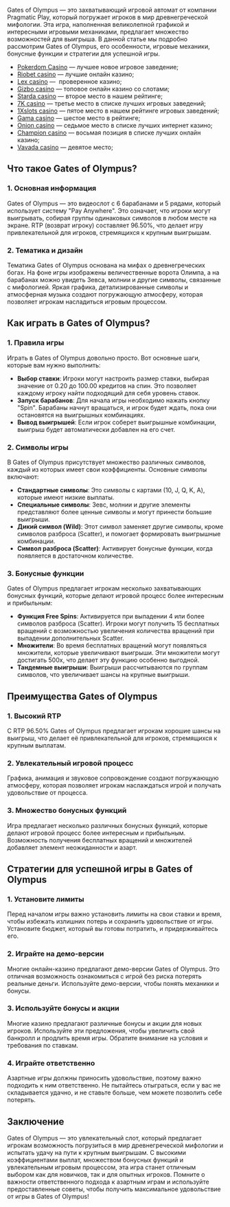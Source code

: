 Gates of Olympus — это захватывающий игровой автомат от компании Pragmatic Play, который погружает игроков в мир древнегреческой мифологии. Эта игра, наполненная великолепной графикой и интересными игровыми механиками, предлагает множество возможностей для выигрыша. В данной статье мы подробно рассмотрим Gates of Olympus, его особенности, игровые механики, бонусные функции и стратегии для успешной игры.

* [Pokerdom Casino](https://brandplay.link/FwVc4f) — лучшее новое игровое заведение;
* [Riobet casino](https://brandplay.link/TnjsxFvH) — лучшие онлайн казино;
* [Lex casino](https://brandplay.link/VMqNXPFs) —  проверенное казино;
* [Gizbo casino](https://brandplay.link/rvzLrVLp) — топовое онлайн казино со слотами;
* [Starda casino](https://brandplay.link/HDcDrxLk) — второе место в нашем рейтинге;
* [7K casino](https://brandplay.link/dd46bNgD) — третье место в списке лучших игровых заведений;
* [1Xslots casino](https://brandplay.link/J2ZbqMPZ) — пятое место в нашем рейтинге игровых заведений;
* [Gama casino](https://brandplay.link/RD52jZbL) — шестое место в рейтинге;
* [Onion casino](https://brandplay.link/8LcS6Djb) — седьмое место в списке лучших интернет казино;
* [Champion casino](https://temon-gter.cfd/go/9n8?p56190p303844p3509t17502) — восьмая позиция в списке лучших онлайн казино;
* [Vavada casino](https://vavadapartner.pro/?promo=75590753-cc8b-4c4a-8d71-99b7a2293439-jud\&target=register) — девятое место;

## Что такое Gates of Olympus?

### 1. Основная информация

Gates of Olympus — это видеослот с 6 барабанами и 5 рядами, который использует систему "Pay Anywhere". Это означает, что игроки могут выигрывать, собирая группы одинаковых символов в любом месте на экране. RTP (возврат игроку) составляет 96.50%, что делает игру привлекательной для игроков, стремящихся к крупным выигрышам.

### 2. Тематика и дизайн

Тематика Gates of Olympus основана на мифах о древнегреческих богах. На фоне игры изображены величественные ворота Олимпа, а на барабанах можно увидеть Зевса, молнии и другие символы, связанные с мифологией. Яркая графика, детализированные символы и атмосферная музыка создают погружающую атмосферу, которая позволяет игрокам насладиться игровым процессом.

## Как играть в Gates of Olympus?

### 1. Правила игры

Играть в Gates of Olympus довольно просто. Вот основные шаги, которые вам нужно выполнить:

* **Выбор ставки**: Игроки могут настроить размер ставки, выбирая значение от 0.20 до 100.00 кредитов на спин. Это позволяет каждому игроку найти подходящий для себя уровень ставок.
* **Запуск барабанов**: Для начала игры необходимо нажать кнопку "Spin". Барабаны начнут вращаться, и игрок будет ждать, пока они остановятся на выигрышных комбинациях.
* **Вывод выигрышей**: Если игрок соберет выигрышные комбинации, выигрыш будет автоматически добавлен на его счет.

### 2. Символы игры

В Gates of Olympus присутствует множество различных символов, каждый из которых имеет свои коэффициенты. Основные символы включают:

* **Стандартные символы**: Это символы с картами (10, J, Q, K, A), которые имеют низкие выплаты.
* **Специальные символы**: Зевс, молнии и другие элементы представляют более ценные символы и могут принести большие выигрыши.
* **Дикий символ (Wild)**: Этот символ заменяет другие символы, кроме символов разброса (Scatter), и помогает формировать выигрышные комбинации.
* **Символ разброса (Scatter)**: Активирует бонусные функции, когда появляется в достаточном количестве.

### 3. Бонусные функции

Gates of Olympus предлагает игрокам несколько захватывающих бонусных функций, которые делают игровой процесс более интересным и прибыльным:

* **Функция Free Spins**: Активируется при выпадении 4 или более символов разброса (Scatter). Игроки могут получить 15 бесплатных вращений с возможностью увеличения количества вращений при выпадении дополнительных Scatter.
* **Множители**: Во время бесплатных вращений могут появляться множители, которые увеличивают выигрыши. Эти множители могут достигать 500x, что делает эту функцию особенно выгодной.
* **Тандемные выигрыши**: Выигрыши рассчитываются по группам символов, что увеличивает шансы на крупные выигрыши.

## Преимущества Gates of Olympus

### 1. Высокий RTP

С RTP 96.50% Gates of Olympus предлагает игрокам хорошие шансы на выигрыш, что делает её привлекательной для игроков, стремящихся к крупным выплатам.

### 2. Увлекательный игровой процесс

Графика, анимация и звуковое сопровождение создают погружающую атмосферу, которая позволяет игрокам наслаждаться игрой и получать удовольствие от процесса.

### 3. Множество бонусных функций

Игра предлагает несколько различных бонусных функций, которые делают игровой процесс более интересным и прибыльным. Возможность получения бесплатных вращений и множителей добавляет элемент неожиданности и азарт.

## Стратегии для успешной игры в Gates of Olympus

### 1. Установите лимиты

Перед началом игры важно установить лимиты на свои ставки и время, чтобы избежать излишних потерь и сохранить удовольствие от игры. Установите бюджет, который вы готовы потратить, и придерживайтесь его.

### 2. Играйте на демо-версии

Многие онлайн-казино предлагают демо-версии Gates of Olympus. Это отличная возможность ознакомиться с игрой без риска потерять реальные деньги. Используйте демо-версии, чтобы понять механики и бонусы.

### 3. Используйте бонусы и акции

Многие казино предлагают различные бонусы и акции для новых игроков. Используйте эти предложения, чтобы увеличить свой банкролл и продлить время игры. Обратите внимание на условия и требования по ставкам.

### 4. Играйте ответственно

Азартные игры должны приносить удовольствие, поэтому важно подходить к ним ответственно. Не пытайтесь отыграться, если у вас не складывается удачно, и не ставьте больше, чем можете позволить себе потерять.

## Заключение

Gates of Olympus — это увлекательный слот, который предлагает игрокам возможность погрузиться в мир древнегреческой мифологии и испытать удачу на пути к крупным выигрышам. С высокими коэффициентами выплат, множеством бонусных функций и увлекательным игровым процессом, эта игра станет отличным выбором как для новичков, так и для опытных игроков. Помните о важности ответственного подхода к азартным играм и используйте предоставленные советы, чтобы получить максимальное удовольствие от игры в Gates of Olympus!

